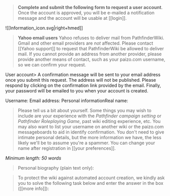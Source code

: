 >  **Complete and submit the following form to request a user account**.
>  Once the account is approved, you will be e-mailed a notification message and the account will be usable at [[login]].




![[Information_icon.svg|right+hmed]] 



>  **Yahoo email users**
Yahoo refuses to deliver mail from PathfinderWiki. Gmail and other email providers are *not* affected. Please contact [[Yahoo support]] to request that PathfinderWiki be allowed to deliver mail. If you cannot provide an address from another provider, please provide another means of contact, such as your paizo.com username, so we can confirm your request.

User account>  A confirmation message will be sent to your email address once you submit this request. The address will not be published.
Please respond by clicking on the confirmation link provided by the email.
Finally, your password will be emailed to you when your account is created.

Username:
Email address:
Personal informationReal name:
>  Please tell us a bit about yourself. Some things you may wish to include are your experience with the *Pathfinder campaign setting* or *Pathfinder Roleplaying Game*, past wiki editing experience, etc. You may also want to list your username on another wiki or the paizo.com messageboards to aid in identify confirmation. You don't need to give intimate personal details, but the more information we have, the less likely we'll be to assume you're a spammer. You can change your name after registration in [[your preferences]].

*Minimum length: 50 words*
>  Personal biography (plain text only):

>  To protect the wiki against automated account creation, we kindly ask you to solve the following task below and enter the answer in the box ([[more info]]):




>  
